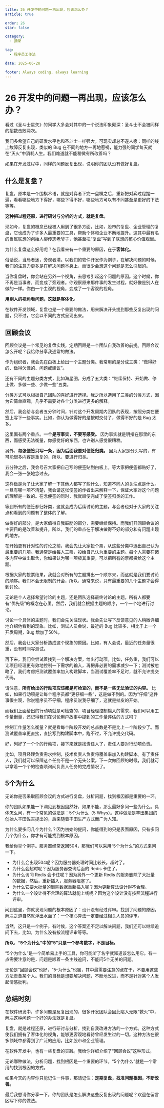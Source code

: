 ```yaml
---
title: 26 开发中的问题一再出现，应该怎么办？
article: true

order: 26
star: false

category:
  - 摘录

tag:
  - 程序员工作法

date: 2025-06-28

footer: Always coding, always learning
---
```


<!-- more -->

# 26 开发中的问题一再出现，应该怎么办？

看过《圣斗士星矢》的同学大多会对其中的一个说法印象颇深：圣斗士不会被同样的招数击败两次。

我们多希望自己的研发水平也和圣斗士一样强大，可现实却总不遂人愿：同样的线上故障反复出现，类似的 Bug 在不同的地方一再地惹祸，能力强的同学每天就在“灭火”中消耗人生。我们难道就不能稍微有所改善吗？

如果在开发过程中，同样的问题反复出现，说明你的团队没有做好复盘。

## 什么是复盘？

复盘，原本是一个围棋术语，就是对弈者下完一盘棋之后，重新把对弈过程摆一遍，看看哪些地方下得好，哪些下得不好，哪些地方可以有不同甚至是更好的下法等等。

**这种把过程还原，进行研讨与分析的方式，就是复盘。**

现如今，复盘的概念已经被人用到了很多方面，比如，股市的复盘、企业管理的复盘，它也成为了许多人最重要的工具，帮助个体和企业不断地提升。这其中最有名的当属联想的创始人柳传志老爷子，他甚至把“复盘”写到了联想的核心价值观里。

为什么复盘这么好用呢？在我看来有一个重要的原因，在于**客体化。**

俗话说，当局者迷，旁观者清。以我们的软件开发作为例子，在解决问题的时候，我们的注意力更多是在解决问题本身上，而很少会想这个问题是怎么引起的。

当你复盘时，你会站在另外一个视角，去思考引起这个问题的原因。这个时候，你不再是当事者，而变成了旁观者。你观察原来那件事的发生过程，就好像是别人在做的一样。你由一个主观的视角，变成了一个客观的视角。

**用别人的视角看问题，这就是客体化。**

在软件开发领域，复盘也是一个重要的做法，用来解决开头提到那些反复出现的问题，只不过，它会以不同的方式呈现出来。

## 回顾会议

回顾会议是一个常见的复盘实践，定期回顾是一个团队自我改善的前提。回顾会议怎么开呢？我给你分享我通常的做法。

作为组织者，我会先在白板上给出一个主题分类。我常用的是分成三类：“做得好的、做得欠佳的、问题或建议”。

还有不同的主题分类方式，比如海星图，分成了五大类：“继续保持、开始做、停止做、多做一些、少做一些”五类。

分类方式可以根据自己团队的喜好进行选择。我之所以选用了三类的分类方式，因为它简单直观，几乎不需要对各个分类进行更多的解释。

然后，我会给与会者五分钟时间，针对这个开发周期内团队的表现，按照分类在便签上写下一些事实。比如，你认为做得好的是按时交付了，做得不好的是 Bug 太多。

这里面有两个重点。**一个是写事实，不要写感受。** 因为事实就是明摆在那里的东西，而感受无法衡量，你感觉好的东西，也许别人感觉很糟糕。

另外，**每张便签只写一条，因为后面我要对便签归类。** 因为大家是分头写的，有可能很多内容是重复的，所以，要进行归类。

五分钟之后，我会号召大家把自己写的便签贴到白板上。等大家把便签都贴好了，我会一张一张地念过去。

这样做是为了让大家了解一下其他人都写了些什么，知道不同人的关注点是什么。一旦有哪一项不清楚，我会请这张便签的作者出来解释一下，保证大家对这个问题的理解是一致的。在念便签的同时，我就顺便完成了便签归类的工作。

等到所有的便签都归好类，这就会成为后续讨论的主题，与会者也对于大家的关注点和看到的问题有了整体的了解。

做得好的部分，是大家值得自我鼓励的部分，需要继续保持。而我们开回顾会议的主要目的是改善和提升，所以，我们的重点在于解决做得不好的部分和有问题出现的地方。

在开始更有针对性的讨论之前，我会先让大家投个票，从这些分类中选出自己认为最重要的几项。我通常是给每人三票，投给自己认为重要的主题。每个人需要在诸多内容中做出取舍，你如果认为哪一项极其重要，可以把所有的票都投给这个主题。

根据大家的投票结果，我就会对所有的主题排出一个顺序来，而这就是我们要讨论的顺序。我们不会无限制的开会，所以，通常来说，只有最重要的几个主题才会得到讨论。

无论是个人选择希望讨论的主题，还是团队选择最终讨论的主题，所有人都要有“优先级”的概念在心里。然后，我们就会根据主题的顺序，一个一个地进行讨论。

讨论一个具体的主题时，我们会先关注现状。我会先让写下反馈意见的人稍微详细地介绍他看到的现象。比如，测试人员会说，最近的 Bug 比较多，相比于上一个开发周期，Bug 增加了50%。

然后，我会让大家分析造成这个现象的原因。比如，有人会说，最近的任务量很重，没有时间写测试。

再下来，我们会尝试着找到一个解决方案，给出行动项。比如，任务重，我们可以让项目经理更有效地控制一下需求的输入，再把非必要的需求减少一下；测试被忽略了，我们考虑把测试覆盖率加入构建脚本，当测试覆盖率不足时，就不允许提交代码。

请注意，**所有给出的行动项应该都是可检查的，而不是一些无法验证的内容。** 比如，如果行动项是让每个程序员都“更仔细一些”，这是做不到的。因为“仔细”这件事很主观，你说程序员不仔细，程序员说我仔细了，这就是扯皮的开始。

而我们上面给出的行动项就是可检查的，项目经理控制输入的需求，我们可以用工作量衡量，还记得我们在讨论用户故事中提到的工作量评估的方式吗？

控制工作量怎么衡量？就是看每个阶段开发的总点数是不是比上一个阶段少了。而测试覆盖率更直接，直接写到构建脚本中，跑不过，不允许提交代码。

好，列好了一个个的行动项，接下来就是找责任人了，责任人要对行动项负责。

比如，项目经理负责需求控制，技术负责人负责将覆盖率加入构建脚本。有了责任人，我们就可以保障这个任务不是一个无头公案。下一次做回顾的时候，我们就可以拿着一个个的检查项询问负责人任务的完成情况了。

## 5个为什么

无论你是否采取回顾会议的方式进行复盘，分析问题，找到根因都是重要的一环。

你的团队如果能一下洞见到根因固然好，如果不能，那么最好多问一些为什么。具体怎么问，有一个常见的做法是：5个为什么（5 Whys）。这种做法是丰田集团的创始人丰田佐吉提出的，后来随着丰田生产方式而广为人知。

为什么要多问几个为什么？因为初始的提问，你能得到的只是表面原因，只有多问几个为什么，你才有可能找到根本原因。

我给你举个例子。服务器经常返回504，那我们可以采用“5个为什么”的方式来问一下。

*   为什么会出现504呢？因为服务器处理时间比较长，超时了。
*   为什么会超时呢？因为服务器查询后面的 Redis 卡住了。
*   为什么访问 Redis 会卡住呢？因为另外一个更新 Redis 的服务删除了大批量的数据，然后，重新插入，服务器阻塞了。
*   为什么它要大批量的删除数据重新插入呢？因为更新算法设计得不合理。
*   为什么一个设计得不合理的算法就能上线呢？因为这个设计没有按照流程进行评审。

问到这里，你就发现问题的根本原因了：设计没有经过评审。找到了问题的原因，解决之道自然就浮出水面了：一个核心算法一定要经过相关人员的评审。

当然，这只是一个例子。有时候，这个答案还不足以解决问题，我们还可以继续追问下去，比如，为什么没有按流程评审等等。

**所以，“5个为什么”中的“5”只是一个参考数字，不是目标。**

“5个为什么”是一个简单易上手的工具，你可能听了名字就知道该怎么用它。有一点需要注意的是，问题是顺着一条主线追问，不能问5个无关的问题。

无论是“回顾会议”也好，“5-为什么”也罢，其中最需要注意的点在于，不要用这些方法责备某个人。我们的目标是想要解决问题，不断地改进，而不是针对某个人发起情感批判。

## 总结时刻

在软件研发中，许多问题是反复出现的，很多开发团队会因此陷入无限“救火”中，解决这种问题一个好的办法就是复盘。

复盘，就是过程还原，进行研讨与分析，找到自我改进方法的一个方式。这种方式使我们拥有了客体化的视角，能够更客观地看待曾经发生过的一切。这种方法在很多领域中都得到了广泛的应用，比如股市和企业管理。

在软件开发中，也有一些复盘的实践。我给你详细介绍了“回顾会议”这种形式。

无论哪种做法，分析问题，找到根因是一个重要的环节。“5个为什么”就是一个常用的找到根因的方式。

如果今天的内容你只能记住一件事，那请记住：**定期复盘，找准问题根因，不断改善。**

最后我想请你分享一下，你的团队是怎么解决这些反复出现的问题呢？欢迎在留言区写下你的做法。
